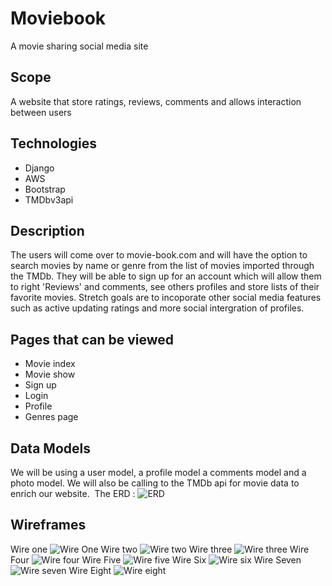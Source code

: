 # Moviebook

A movie sharing social media site

## Scope

A website that store ratings, reviews, comments and allows interaction between users

## Technologies

- Django
- AWS
- Bootstrap
- TMDbv3api

## Description

The users will come over to movie-book.com and will have the option to search movies by name or genre from the list of movies imported through the TMDb. They will be able to sign up for an account which will allow them to right 'Reviews' and comments, see others profiles and store lists of their favorite movies. Stretch goals are to incoporate other social media features such as active updating ratings and more social intergration of profiles.

## Pages that can be viewed

- Movie index
- Movie show
- Sign up
- Login
- Profile
- Genres page

## Data Models

We will be using a user model, a profile model a comments model and a photo model. We will also be calling to the TMDb api for movie data to enrich our website.
​
The ERD :
![ERD](main_app/static/images/ERD.png)

## Wireframes

Wire one
![Wire One](main_app/static/images/wireone.png)
Wire two
![Wire two](main_app/static/images/wiretwo.png)
Wire three
![Wire three](main_app/static/images/wirethree.png)
Wire Four
![Wire four](main_app/static/images/wirefour.png)
Wire Five
![Wire five](main_app/static/images/wirefive.png)
Wire Six
![Wire six](main_app/static/images/wiresix.png)
Wire Seven
![Wire seven](main_app/static/images/wireseven.png)
Wire Eight
![Wire eight](main_app/static/images/wireeight.png)
